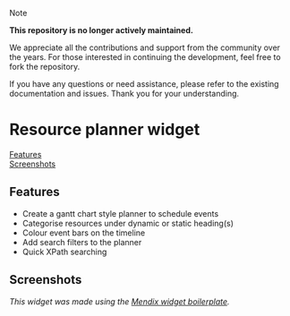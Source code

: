 > [!NOTE]
> **This repository is no longer actively maintained.**
> 
> We appreciate all the contributions and support from the community over the years. For those interested in continuing the development, feel free to fork the repository.
> 
> If you have any questions or need assistance, please refer to the existing documentation and issues. Thank you for your understanding.

# Resource planner widget

[Features](#features)  
[Screenshots](#features)  

## Features
 - Create a gantt chart style planner to schedule events
 - Categorise resources under dynamic or static heading(s)
 - Colour event bars on the timeline
 - Add search filters to the planner
 - Quick XPath searching

## Screenshots


*This widget was made using the [Mendix widget boilerplate](https://github.com/mendix/AppStoreWidgetBoilerplate/).*

